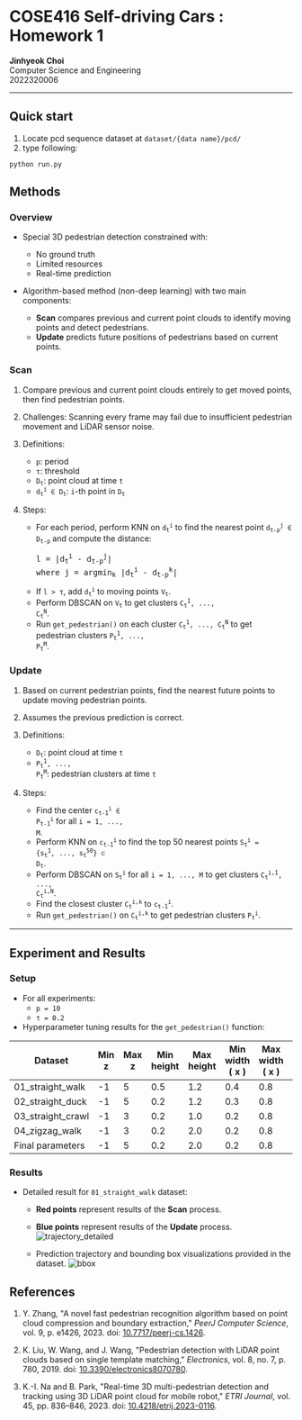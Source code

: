 # COSE416 Self-driving Cars : Homework 1

**Jinhyeok Choi**  
Computer Science and Engineering  
2022320006  

---
## Quick start
1. Locate pcd sequence dataset at `dataset/{data name}/pcd/`
2. type following:
```
python run.py
```

## Methods

### Overview
- Special 3D pedestrian detection constrained with:
  - No ground truth
  - Limited resources
  - Real-time prediction

- Algorithm-based method (non-deep learning) with two main components:
  - **Scan** compares previous and current point clouds to identify moving points and detect pedestrians.
  - **Update** predicts future positions of pedestrians based on current points.

### Scan
1. Compare previous and current point clouds entirely to get moved points, then find pedestrian points.
2. Challenges: Scanning every frame may fail due to insufficient pedestrian movement and LiDAR sensor noise.
3. Definitions:
   - <code>p</code>: period
   - <code>&tau;</code>: threshold
   - <code>D<sub>t</sub></code>: point cloud at time <code>t</code>
   - <code>d<sub>t</sub><sup>i</sup> &isin; D<sub>t</sub></code>: <code>i</code>-th point in <code>D<sub>t</sub></code>

4. Steps:
   - For each period, perform KNN on <code>d<sub>t</sub><sup>i</sup></code> to find the nearest point <code>d<sub>t-p</sub><sup>j</sup> &isin; D<sub>t-p</sub></code> and compute the distance:
     <pre>
     l = |d<sub>t</sub><sup>i</sup> - d<sub>t-p</sub><sup>j</sup>|
     where j = argmin<sub>k</sub> |d<sub>t</sub><sup>i</sup> - d<sub>t-p</sub><sup>k</sup>|
     </pre>
   - If <code>l &gt; &tau;</code>, add <code>d<sub>t</sub><sup>i</sup></code> to moving points <code>V<sub>t</sub></code>.
   - Perform DBSCAN on <code>V<sub>t</sub></code> to get clusters <code>C<sub>t</sub><sup>1</sup>, ..., C<sub>t</sub><sup>N</sup></code>.
   - Run `get_pedestrian()` on each cluster <code>C<sub>t</sub><sup>1</sup>, ..., C<sub>t</sub><sup>N</sup></code> to get pedestrian clusters <code>P<sub>t</sub><sup>1</sup>, ..., P<sub>t</sub><sup>M</sup></code>.

### Update
1. Based on current pedestrian points, find the nearest future points to update moving pedestrian points.
2. Assumes the previous prediction is correct.
3. Definitions:
   - <code>D<sub>t</sub></code>: point cloud at time <code>t</code>
   - <code>P<sub>t</sub><sup>1</sup>, ..., P<sub>t</sub><sup>M</sup></code>: pedestrian clusters at time <code>t</code>

4. Steps:
   - Find the center <code>c<sub>t-1</sub><sup>i</sup> &isin; P<sub>t-1</sub><sup>i</sup></code> for all <code>i = 1, ..., M</code>.
   - Perform KNN on <code>c<sub>t-1</sub><sup>i</sup></code> to find the top 50 nearest points <code>S<sub>t</sub><sup>i</sup> = {s<sub>t</sub><sup>1</sup>, ..., s<sub>t</sub><sup>50</sup>} &sub; D<sub>t</sub></code>.
   - Perform DBSCAN on <code>S<sub>t</sub><sup>i</sup></code> for all <code>i = 1, ..., M</code> to get clusters <code>C<sub>t</sub><sup>i,1</sup>, ..., C<sub>t</sub><sup>i,N</sup></code>.
   - Find the closest cluster <code>C<sub>t</sub><sup>i,k</sup></code> to <code>c<sub>t-1</sub><sup>i</sup></code>.
   - Run `get_pedestrian()` on <code>C<sub>t</sub><sup>i,k</sup></code> to get pedestrian clusters <code>P<sub>t</sub><sup>i</sup></code>.

---

## Experiment and Results

### Setup
- For all experiments:
  - <code>p = 10</code>
  - <code>&tau; = 0.2</code>
- Hyperparameter tuning results for the `get_pedestrian()` function:

| Dataset           | Min z  | Max z  | Min height | Max height | Min width \( x \) | Max width \( x \) | Min width \( y \) | Max width \( y \) |
|-------------------|--------|--------|------------|------------|-------------------|-------------------|-------------------|-------------------|
| 01_straight_walk  | -1     | 5      | 0.5        | 1.2        | 0.4               | 0.8               | 0.2               | 0.6               |
| 02_straight_duck  | -1     | 5      | 0.2        | 1.2        | 0.3               | 0.8               | 0.2               | 0.8               |
| 03_straight_crawl | -1     | 3      | 0.2        | 1.0        | 0.2               | 0.8               | 0.2               | 0.8               |
| 04_zigzag_walk    | -1     | 3      | 0.2        | 2.0        | 0.2               | 0.8               | 0.2               | 0.8               |
| Final parameters  | -1     | 5      | 0.2        | 2.0        | 0.2               | 0.8               | 0.2               | 0.8               |

### Results
- Detailed result for `01_straight_walk` dataset:
  - **Red points** represent results of the **Scan** process.
  - **Blue points** represent results of the **Update** process.
  ![trajectory_detailed](https://github.com/user-attachments/assets/65f3ca8c-06a6-4fdc-b086-463202a4f715)

  - Prediction trajectory and bounding box visualizations provided in the dataset.
  ![bbox](https://github.com/user-attachments/assets/0dcbc6a6-b472-4774-906a-fe51776961ad)

## References

1. Y. Zhang, "A novel fast pedestrian recognition algorithm based on point cloud compression and boundary extraction," *PeerJ Computer Science*, vol. 9, p. e1426, 2023. doi: [10.7717/peerj-cs.1426](https://doi.org/10.7717/peerj-cs.1426).

2. K. Liu, W. Wang, and J. Wang, "Pedestrian detection with LiDAR point clouds based on single template matching," *Electronics*, vol. 8, no. 7, p. 780, 2019. doi: [10.3390/electronics8070780](https://doi.org/10.3390/electronics8070780).

3. K.-I. Na and B. Park, "Real-time 3D multi-pedestrian detection and tracking using 3D LiDAR point cloud for mobile robot," *ETRI Journal*, vol. 45, pp. 836–846, 2023. doi: [10.4218/etrij.2023-0116](https://doi.org/10.4218/etrij.2023-0116).
